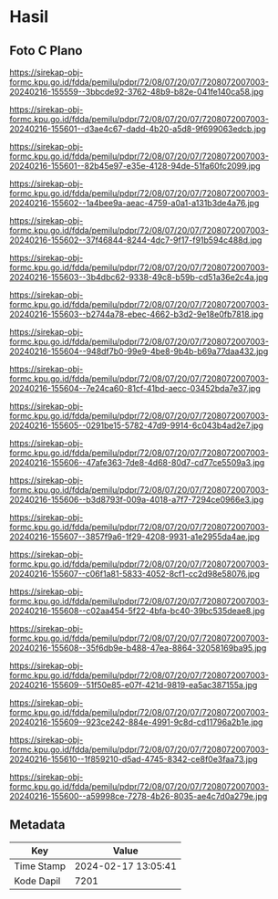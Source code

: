 # Hasil

## Foto C Plano

https://sirekap-obj-formc.kpu.go.id/fdda/pemilu/pdpr/72/08/07/20/07/7208072007003-20240216-155559--3bbcde92-3762-48b9-b82e-041fe140ca58.jpg

https://sirekap-obj-formc.kpu.go.id/fdda/pemilu/pdpr/72/08/07/20/07/7208072007003-20240216-155601--d3ae4c67-dadd-4b20-a5d8-9f699063edcb.jpg

https://sirekap-obj-formc.kpu.go.id/fdda/pemilu/pdpr/72/08/07/20/07/7208072007003-20240216-155601--82b45e97-e35e-4128-94de-51fa60fc2099.jpg

https://sirekap-obj-formc.kpu.go.id/fdda/pemilu/pdpr/72/08/07/20/07/7208072007003-20240216-155602--1a4bee9a-aeac-4759-a0a1-a131b3de4a76.jpg

https://sirekap-obj-formc.kpu.go.id/fdda/pemilu/pdpr/72/08/07/20/07/7208072007003-20240216-155602--37f46844-8244-4dc7-9f17-f91b594c488d.jpg

https://sirekap-obj-formc.kpu.go.id/fdda/pemilu/pdpr/72/08/07/20/07/7208072007003-20240216-155603--3b4dbc62-9338-49c8-b59b-cd51a36e2c4a.jpg

https://sirekap-obj-formc.kpu.go.id/fdda/pemilu/pdpr/72/08/07/20/07/7208072007003-20240216-155603--b2744a78-ebec-4662-b3d2-9e18e0fb7818.jpg

https://sirekap-obj-formc.kpu.go.id/fdda/pemilu/pdpr/72/08/07/20/07/7208072007003-20240216-155604--948df7b0-99e9-4be8-9b4b-b69a77daa432.jpg

https://sirekap-obj-formc.kpu.go.id/fdda/pemilu/pdpr/72/08/07/20/07/7208072007003-20240216-155604--7e24ca60-81cf-41bd-aecc-03452bda7e37.jpg

https://sirekap-obj-formc.kpu.go.id/fdda/pemilu/pdpr/72/08/07/20/07/7208072007003-20240216-155605--0291be15-5782-47d9-9914-6c043b4ad2e7.jpg

https://sirekap-obj-formc.kpu.go.id/fdda/pemilu/pdpr/72/08/07/20/07/7208072007003-20240216-155606--47afe363-7de8-4d68-80d7-cd77ce5509a3.jpg

https://sirekap-obj-formc.kpu.go.id/fdda/pemilu/pdpr/72/08/07/20/07/7208072007003-20240216-155606--b3d8793f-009a-4018-a7f7-7294ce0966e3.jpg

https://sirekap-obj-formc.kpu.go.id/fdda/pemilu/pdpr/72/08/07/20/07/7208072007003-20240216-155607--3857f9a6-1f29-4208-9931-a1e2955da4ae.jpg

https://sirekap-obj-formc.kpu.go.id/fdda/pemilu/pdpr/72/08/07/20/07/7208072007003-20240216-155607--c06f1a81-5833-4052-8cf1-cc2d98e58076.jpg

https://sirekap-obj-formc.kpu.go.id/fdda/pemilu/pdpr/72/08/07/20/07/7208072007003-20240216-155608--c02aa454-5f22-4bfa-bc40-39bc535deae8.jpg

https://sirekap-obj-formc.kpu.go.id/fdda/pemilu/pdpr/72/08/07/20/07/7208072007003-20240216-155608--35f6db9e-b488-47ea-8864-32058169ba95.jpg

https://sirekap-obj-formc.kpu.go.id/fdda/pemilu/pdpr/72/08/07/20/07/7208072007003-20240216-155609--51f50e85-e07f-421d-9819-ea5ac387155a.jpg

https://sirekap-obj-formc.kpu.go.id/fdda/pemilu/pdpr/72/08/07/20/07/7208072007003-20240216-155609--923ce242-884e-4991-9c8d-cd11796a2b1e.jpg

https://sirekap-obj-formc.kpu.go.id/fdda/pemilu/pdpr/72/08/07/20/07/7208072007003-20240216-155610--1f859210-d5ad-4745-8342-ce8f0e3faa73.jpg

https://sirekap-obj-formc.kpu.go.id/fdda/pemilu/pdpr/72/08/07/20/07/7208072007003-20240216-155600--a59998ce-7278-4b26-8035-ae4c7d0a279e.jpg


## Metadata

| Key        | Value               |
| ---------- | ------------------- |
| Time Stamp | 2024-02-17 13:05:41 |
| Kode Dapil | 7201                |



